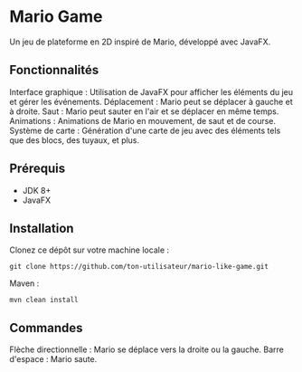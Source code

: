 # Mario Game
Un jeu de plateforme en 2D inspiré de Mario, développé avec JavaFX.

## Fonctionnalités
Interface graphique : Utilisation de JavaFX pour afficher les éléments du jeu et gérer les événements.
Déplacement : Mario peut se déplacer à gauche et à droite.
Saut : Mario peut sauter en l'air et se déplacer en même temps.
Animations : Animations de Mario en mouvement, de saut et de course.
Système de carte : Génération d'une carte de jeu avec des éléments tels que des blocs, des tuyaux, et plus.

## Prérequis
- JDK 8+
- JavaFX

## Installation
Clonez ce dépôt sur votre machine locale :

```
git clone https://github.com/ton-utilisateur/mario-like-game.git
```

Maven :

```
mvn clean install
```

## Commandes
Flèche directionnelle : Mario se déplace vers la droite ou la gauche.
Barre d'espace : Mario saute.
